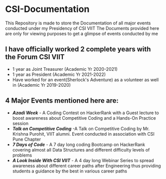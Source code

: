 # CSI-Documentation

This Repository is made to store the Documentation of all major events conducted under my Presidency of CSI VIIT
The Documents provided here are only for viewing purposes to get a glimpse of events conducted by me


## I have officially worked 2 complete years with the Forum CSI VIIT
* 1 year as Joint Treasurer (Academic Yr 2020-2021)
* 1 year as President (Academic Yr 2021-2022)
* Have worked for an event(Sherlock's Adventure) as a volunteer as well in (Academic Yr 2019-2020)


## 4 Major Events mentioned here are:
* ***Azadi Week*** - A Coding Contest on HackerRank with a Guest lecture to boost awareness about Competitive Coding and a Hands-On Practice session
* ***Talk on Competitive Coding*** -A Talk on Competitive Coding by Mr. Krishna Purohit, VIIT alumni. Event conducted in association with CSI Pune Chapter
* ***7 Days of Code*** - A 7 day long coding Bootcamp on HackerRank covering almost all Data Structures and different difficulty levels of problems
* ***A Look Inside With CSI VIIT*** - A 4 day long Webinar Series to spread awareness about different career paths after Engineering thus providing students a guidance by the best in various career paths
